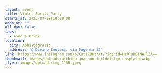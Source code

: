 ```yaml
---
layout: event
title: Violet Spritz Party
starts_at: 2023-07-28T19:00:00
ends_at: ""
all_day: false
tags:
  - Food & Drink
location:
  city: Abbiategrasso
  address: "@ Divino Enoteca, via Magenta 25"
link: https://www.instagram.com/p/Cut1ZBHtYXt/?igshid=MzRlODBiNWFlZA==
thumbnail: images/uploads/atthieu-joannon-6cilddtotgm-unsplash.webp
flyer: images/uploads/img_1138.jpeg
---
```

